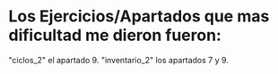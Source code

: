 # Los Ejercicios/Apartados que mas dificultad me dieron fueron:

"ciclos_2" el apartado 9. 
"inventario_2" los apartados 7 y 9.

